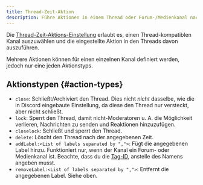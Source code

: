 ```yaml
---
title: Thread-Zeit-Aktion
description: Führe Aktionen in einem Thread oder Forum-/Medienkanal nach der angegebenen Zeit aus.
---
```


Die [Thread-Zeit-Aktions-Einstellung](https://tomatenkuchen.com/dashboard/settings#threadTimeAction) erlaubt es, einen Thread-kompatiblen Kanal auszuwählen und die eingestellte Aktion in den Threads davon auszuführen.

Mehrere Aktionen können für einen einzelnen Kanal definiert werden, jedoch nur eine jeden Aktionstyps.

## Aktionstypen {#action-types}

- `close`: Schließt/Archiviert den Thread. Dies nicht *nicht* dasselbe, wie die in Discord eingebaute Einstellung, da diese den Thread nur versteckt, aber nicht schließt.
- `lock`: Sperrt den Thread, damit nicht-Moderatoren u. A. die Möglichkeit verlieren, Nachrichten zu senden und Reaktionen hinzuzufügen.
- `closelock`: Schließt und sperrt den Thread.
- `delete`: Löscht den Thread nach der angegebenen Zeit.
- `addLabel:<List of labels separated by ",">`: Fügt die angegebenen Label hinzu. Funktioniert nur, wenn der Kanal ein Forum- oder Medienkanal ist. Beachte, dass du die [Tag-ID](/#id), anstelle des Namens angeben musst.
- `removeLabel:<List of labels separated by ",">`: Entfernt die angegebenen Label. Siehe oben.
